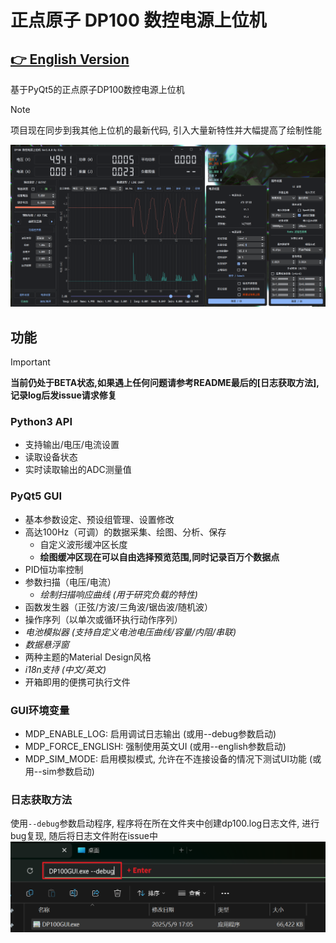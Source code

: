 # 正点原子 DP100 数控电源上位机

## **[👉 English Version](./readme_EN.md)**

基于PyQt5的正点原子DP100数控电源上位机

> [!NOTE]
> 项目现在同步到我其他上位机的最新代码, 引入大量新特性并大幅提高了绘制性能


![1746780655831](image/readme/1746780655831.png)

## 功能

> [!IMPORTANT]
> **当前仍处于BETA状态,如果遇上任何问题请参考README最后的[日志获取方法],记录log后发issue请求修复**

### Python3 API

- 支持输出/电压/电流设置
- 读取设备状态
- 实时读取输出的ADC测量值

### PyQt5 GUI

- 基本参数设定、预设组管理、设置修改
- 高达100Hz（可调）的数据采集、绘图、分析、保存
  - 自定义波形缓冲区长度
  - **绘图缓冲区现在可以自由选择预览范围,同时记录百万个数据点**
- PID恒功率控制
- 参数扫描（电压/电流）
  - *绘制扫描响应曲线 (用于研究负载的特性)*
- 函数发生器（正弦/方波/三角波/锯齿波/随机波）
- 操作序列（以单次或循环执行动作序列）
- *电池模拟器 (支持自定义电池电压曲线/容量/内阻/串联)*
- *数据悬浮窗*
- 两种主题的Material Design风格
- *i18n支持 (中文/英文)*
- 开箱即用的便携可执行文件

### GUI环境变量

- MDP_ENABLE_LOG: 启用调试日志输出 (或用--debug参数启动)
- MDP_FORCE_ENGLISH: 强制使用英文UI (或用--english参数启动)
- MDP_SIM_MODE: 启用模拟模式, 允许在不连接设备的情况下测试UI功能 (或用--sim参数启动)

### 日志获取方法

使用`--debug`参数启动程序, 程序将在所在文件夹中创建dp100.log日志文件, 进行bug复现, 随后将日志文件附在issue中
![1746781629583](image/readme/1746781629583.png)
